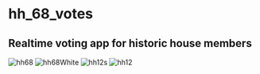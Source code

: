 # hh_68_votes
## Realtime voting app for historic house members
![hh68](https://user-images.githubusercontent.com/46205084/152208023-9f8cf6ff-092e-4cc5-a846-09762cfba8c2.PNG)
![hh68White](https://user-images.githubusercontent.com/46205084/152208040-904237bb-6680-4a83-9c6e-c4a986489ad8.PNG)
![hh12s](https://user-images.githubusercontent.com/46205084/152208050-c35e2c7b-fc67-4c02-afce-01d18904894b.PNG)
![hh12](https://user-images.githubusercontent.com/46205084/152208053-15c6454d-8f0c-4715-8a55-e8fb8c744318.PNG)
